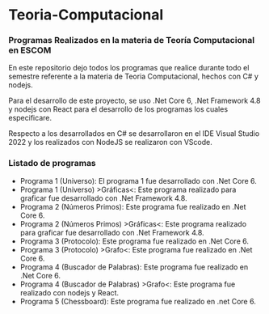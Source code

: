 # Teoria-Computacional
### Programas Realizados en la materia de Teoría Computacional en ESCOM

En este repositorio dejo todos los programas que realice durante todo el semestre referente a la materia de Teoria Computacional, hechos con C# y nodejs.

Para el desarrollo de este proyecto, se uso .Net Core 6, .Net Framework 4.8 y nodejs con React para el desarrollo de los programas los cuales especificare.

Respecto a los desarrollados en C# se desarrollaron en el IDE Visual Studio 2022 y los realizados con NodeJS se realizaron con VScode.

### Listado de programas

- Programa 1 (Universo): El programa 1 fue desarrollado con .Net Core 6.
- Programa 1 (Universo) >Gráficas<: Este programa realizado para graficar fue desarrollado con .Net Framework 4.8.
- Programa 2 (Números Primos): Este programa fue realizado en .Net Core 6.
- Programa 2 (Números Primos) >Gráficas<: Este programa realizado para graficar fue desarrollado con .Net Framework 4.8.
- Programa 3 (Protocolo): Este programa fue realizado en .Net Core 6.
- Programa 3 (Protocolo) >Grafo<: Este programa fue realizado en .Net Core 6.
- Programa 4 (Buscador de Palabras): Este programa fue realizado en .Net Core 6.
- Programa 4 (Buscador de Palabras) >Grafo<: Este programa fue realizado con nodejs y React.
- Programa 5 (Chessboard): Este programa fue realizado en .net Core 6.